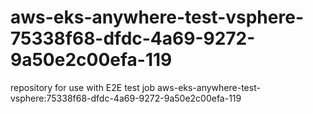 # aws-eks-anywhere-test-vsphere-75338f68-dfdc-4a69-9272-9a50e2c00efa-119
repository for use with E2E test job aws-eks-anywhere-test-vsphere:75338f68-dfdc-4a69-9272-9a50e2c00efa-119
